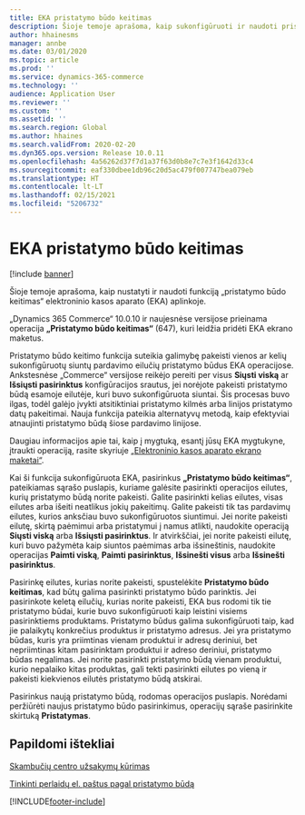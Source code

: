 ```yaml
---
title: EKA pristatymo būdo keitimas
description: Šioje temoje aprašoma, kaip sukonfigūruoti ir naudoti pristatymo būdo keitimą, esantį EKA.
author: hhainesms
manager: annbe
ms.date: 03/01/2020
ms.topic: article
ms.prod: ''
ms.service: dynamics-365-commerce
ms.technology: ''
audience: Application User
ms.reviewer: ''
ms.custom: ''
ms.assetid: ''
ms.search.region: Global
ms.author: hhaines
ms.search.validFrom: 2020-02-20
ms.dyn365.ops.version: Release 10.0.11
ms.openlocfilehash: 4a56262d37f7d1a37f63d0b8e7c7e3f1642d33c4
ms.sourcegitcommit: eaf330dbee1db96c20d5ac479f007747bea079eb
ms.translationtype: HT
ms.contentlocale: lt-LT
ms.lasthandoff: 02/15/2021
ms.locfileid: "5206732"
---
```

# <a name="change-mode-of-delivery-in-pos"></a>EKA pristatymo būdo keitimas

[!include [banner](includes/banner.md)]

Šioje temoje aprašoma, kaip nustatyti ir naudoti funkciją „pristatymo būdo keitimas“ elektroninio kasos aparato (EKA) aplinkoje. 

„Dynamics 365 Commerce“ 10.0.10 ir naujesnėse versijose prieinama operacija **„Pristatymo būdo keitimas“** (647), kuri leidžia pridėti EKA ekrano maketus.

Pristatymo būdo keitimo funkcija suteikia galimybę pakeisti vienos ar kelių sukonfigūruotų siuntų pardavimo eilučių pristatymo būdus EKA operacijose. Ankstesnėse „Commerce“ versijose reikėjo pereiti per visus **Siųsti viską** ar **Išsiųsti pasirinktus** konfigūracijos srautus, jei norėjote pakeisti pristatymo būdą esamoje eilutėje, kuri buvo sukonfigūruota siuntai. Šis procesas buvo ilgas, todėl galėjo įvykti atsitiktiniai pristatymo kilmės arba linijos pristatymo datų pakeitimai. Nauja funkcija pateikia alternatyvų metodą, kaip efektyviai atnaujinti pristatymo būdą šiose pardavimo linijose.

Daugiau informacijos apie tai, kaip į mygtuką, esantį jūsų EKA mygtukyne, įtraukti operaciją, rasite skyriuje [„Elektroninio kasos aparato ekrano maketai“](https://docs.microsoft.com/dynamics365/commerce/pos-screen-layouts).

Kai ši funkcija sukonfigūruota EKA, pasirinkus **„Pristatymo būdo keitimas“**, pateikiamas sąrašo puslapis, kuriame galėsite pasirinkti operacijos eilutes, kurių pristatymo būdą norite pakeisti. Galite pasirinkti kelias eilutes, visas eilutes arba išeiti neatlikus jokių pakeitimų. Galite pakeisti tik tas pardavimų eilutes, kurios anksčiau buvo sukonfigūruotos siuntimui. Jei norite pakeisti eilutę, skirtą paėmimui arba pristatymui į namus atlikti, naudokite operaciją **Siųsti viską** arba **Išsiųsti pasirinktus**. Ir atvirkščiai, jei norite pakeisti eilutę, kuri buvo pažymėta kaip siuntos paėmimas arba išsineštinis, naudokite operacijas **Paimti viską**, **Paimti pasirinktus**, **Išsinešti visus** arba **Išsinešti pasirinktus**.

Pasirinkę eilutes, kurias norite pakeisti, spustelėkite **Pristatymo būdo keitimas**, kad būtų galima pasirinkti pristatymo būdo parinktis. Jei pasirinkote keletą eilučių, kurias norite pakeisti, EKA bus rodomi tik tie pristatymo būdai, kurie buvo sukonfigūruoti kaip leistini visiems pasirinktiems produktams. Pristatymo būdus galima sukonfigūruoti taip, kad jie palaikytų konkrečius produktus ir pristatymo adresus. Jei yra pristatymo būdas, kuris yra priimtinas vienam produktui ir adresų deriniui, bet nepriimtinas kitam pasirinktam produktui ir adreso deriniui, pristatymo būdas negalimas. Jei norite pasirinkti pristatymo būdą vienam produktui, kurio nepalaiko kitas produktas, gali tekti pasirinkti eilutes po vieną ir pakeisti kiekvienos eilutės pristatymo būdą atskirai.  

Pasirinkus naują pristatymo būdą, rodomas operacijos puslapis. Norėdami peržiūrėti naujus pristatymo būdo pasirinkimus, operacijų sąraše pasirinkite skirtuką **Pristatymas**.

## <a name="additional-resources"></a>Papildomi ištekliai

[Skambučių centro užsakymų kūrimas](tasks/create-call-center-orders.md)

[Tinkinti perlaidų el. paštus pagal pristatymo būdą](customize-email-delivery-mode.md)


[!INCLUDE[footer-include](../includes/footer-banner.md)]